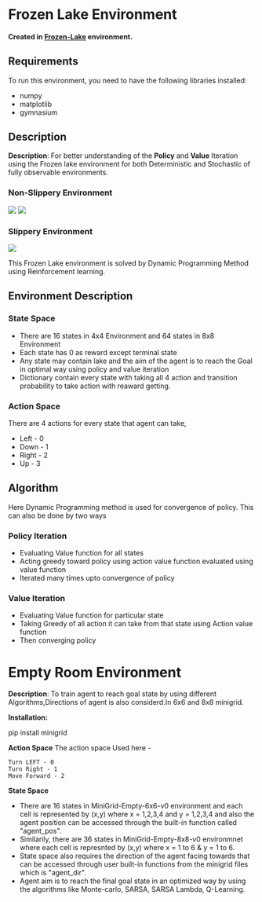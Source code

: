 # Frozen Lake Environment

#### Created in [Frozen-Lake](https://github.com/RaviAgrawal-1824/Assignment-1-Frozen-Lake) environment.

## Requirements
To run this environment, you need to have the following libraries installed:
- numpy
- matplotlib
- gymnasium

## Description
**Description**: For better understanding of the **Policy** and **Value** Iteration using the Frozen lake environment for both Deterministic and Stochastic of fully observable environments.

### Non-Slippery Environment

![](https://i.imgur.com/RlJjiZM.gif) ![](https://i.imgur.com/1dpekVN.gif)

### Slippery Environment

![](https://i.imgur.com/9dF44vt.gif)

This Frozen Lake environment is solved by Dynamic Programming Method using Reinforcement learning.

## Environment Description
  ### State Space
  - There are 16 states in 4x4 Environment and 64 states in 8x8 Environment
  - Each state has 0 as reward except terminal state
  - Any state may contain lake and the aim of the agent is to reach the Goal in optimal way using policy and value iteration
  - Dictionary contain every state with taking all 4 action and transition probability to take action with reaward getting.
  ### Action Space
  There are 4 actions for every state that agent can take,
  - Left - 0
  - Down - 1
  - Right - 2
  - Up - 3

## Algorithm
Here Dynamic Programming method is used for convergence of policy.
This can also be done by two ways
### Policy Iteration
  - Evaluating Value function for all states
  - Acting greedy toward policy using action value function evaluated using value function
  - Iterated many times upto convergence of policy
### Value Iteration
  - Evaluating Value function for particular state
  - Taking Greedy of all action it can take from that state using Action value function
  - Then converging policy


# Empty Room Environment


**Description**: To train agent to reach goal state by using different Algorithms,Directions of agent is also considerd.In 6x6 and 8x8 minigrid.


**Installation:**

pip install minigrid

**Action Space**
The action space Used here -

	Turn LEFT - 0
	Turn Right - 1
	Move Forward - 2
**State Space**
* There are 16 states in MiniGrid-Empty-6x6-v0 environment and each cell is represented by (x,y) where x = 1,2,3,4 and y = 1,2,3,4 and also the agent position can be accessed through the built-in function called "agent_pos".
* Similarily, there are 36 states in MiniGrid-Empty-8x8-v0 environmnet where each cell is represnted by (x,y) where x = 1 to 6 & y = 1 to 6.
* State space also requires the direction of the agent facing towards that can be accessed through user built-in functions from the minigrid files which is "agent_dir".
* Agent aim is to reach the final goal state in an optimized way by using the algorithms like Monte-carlo, SARSA, SARSA Lambda, Q-Learning.
  
